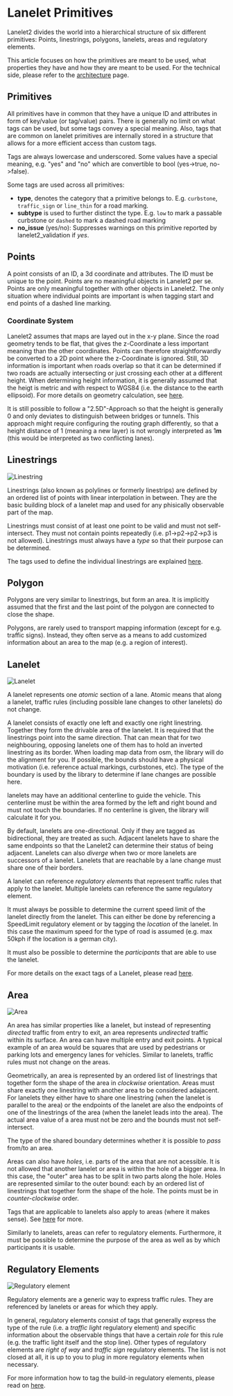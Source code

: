 # Lanelet Primitives

Lanelet2 divides the world into a hierarchical structure of six different primitives: Points, linestrings, polygons, lanelets, areas and regulatory elements.

This article focuses on how the primitives are meant to be used, what properties they have and how they are meant to be used. For the technical side, please refer to the [architecture](Architecture.md) page.

## Primitives
All primitives have in common that they have a unique ID and attributes in form of key/value (or tag/value) pairs. There is generally no limit on what tags can be used, but some tags convey a special meaning. Also, tags that are common on lanelet primitives are internally stored in a structure that allows for a more efficient access than custom tags.

Tags are always lowercase and underscored. Some values have a special meaning, e.g. "yes" and "no" which are convertible to bool (yes->true, no->false).

Some tags are used across all primitives:
* **type**, denotes the category that a primitive belongs to. E.g. `curbstone`, `traffic_sign` or `line_thin` for a road marking.
* **subtype** is used to further distinct the type. E.g. `low` to mark a passable curbstone or `dashed` to mark a dashed road marking
* **no_issue** (yes/no): Suppresses warnings on this primitive reported by lanelet2_validation if *yes*.

## Points

A point consists of an ID, a 3d coordinate and attributes. The ID must be unique to the point. Points are no meaningful objects in Lanelet2 per se. Points are only meaningful together with other objects in Lanelet2. The only situation where individual points are important is when tagging start and end points of a dashed line marking.

### Coordinate System
Lanelet2 assumes that maps are layed out in the x-y plane. Since the road geometry tends to be flat, that gives the z-Coordinate a less important meaning than the other coordinates. Points can therefore straightforwardly be converted to a 2D point where the z-Coordinate is ignored. Still, 3D information is important when roads overlap so that it can be determined if two roads are actually intersecting or just crossing each other at a different height. When determining height information, it is generally assumed that the heigt is metric and with respect to WGS84 (i.e. the distance to the earth ellipsoid). For more details on geometry calculation, see [here](GeometryPrimer.md).

It is still possible to follow a "2.5D"-Approach so that the height is generally 0 and only deviates to distinguish between bridges or tunnels. This approach might require configuring the routing graph differently, so that a height distance of 1 (meaning a new layer) is not wrongly interpreted as 1**m** (this would be interpreted as two conflicting lanes).

## Linestrings

![Linestring](images/linestring.png)

Linestrings (also known as polylines or formerly linestrips) are defined by an ordered list of points with linear interpolation in between. They are the basic building block of a lanelet map and used for any phisically observable part of the map.


Linestrings must consist of at least one point to be valid and must not self-intersect. They must not contain points repeatedly (i.e. p1->p2->p2->p3 is not allowed). Linestrings must always have a *type* so that their purpose can be determined.

The tags used to define the individual linestrings are explained [here](LinestringTagging.md).

## Polygon

Polygons are very similar to linestrings, but form an area. It is implicitly assumed that the first and the last point of the polygon are connected to close the shape.

Polygons, are rarely used to transport mapping information (except for e.g. traffic signs). Instead, they often serve as a means to add customized information about an area to the map (e.g. a region of interest).

## Lanelet

![Lanelet](images/lanelet.png)

A lanelet represents one *atomic* section of a lane. Atomic means that along a lanelet, traffic rules (including possible lane changes to other lanelets) do not change.

A lanelet consists of exactly one left and exactly one right linestring. Together they form the drivable area of the lanelet. It is required that the linestrings point into the same direction. That can mean that for two neighbouring, opposing lanelets one of them has to hold an inverted linestring as its border. When loading map data from osm, the library will do the alignment for you. If possible, the bounds should have a physical motivation (i.e. reference actual markings, curbstones, etc). The type of the boundary is used by the library to determine if lane changes are possible here.

lanelets may have an additional centerline to guide the vehicle. This centerline must be within the area formed by the left and right bound and must not touch the boundaries. If no centerline is given, the library will calculate it for you.

By default, lanelets are one-directional. Only if they are tagged as bidirectional, they are treated as such. Adjacent lanelets have to share the same endpoints so that the Lanelet2 can determine their status of being adjacent. Lanelets can also *diverge* when two or more lanelets are successors of a lanelet. Lanelets that are reachable by a lane change must share one of their borders.

A lanelet can reference *regulatory elements* that represent traffic rules that apply to the lanelet. Multiple lanelets can reference the same regulatory element.

It must always be possible to determine the current speed limit of the lanelet directly from the lanelet. This can either be done by referencing a SpeedLimit regulatory element or by tagging the *location* of the lanelet. In this case the maximum speed for the type of road is assumed (e.g. max 50kph if the location is a german city).

It must also be possible to determine the *participants* that are able to use the lanelet.

For more details on the exact tags of a Lanelet, please read [here](LaneletAndAreaTagging.md).

## Area

![Area](images/area.png)

An area has similar properties like a lanelet, but instead of representing *directed* traffic from entry to exit, an area represents *undirected* traffic within its surface. An area can have multiple entry and exit points. A typical example of an area would be squares that are used by pedestrians or parking lots and emergency lanes for vehicles. Similar to lanelets, traffic rules must not change on the areas.

Geometrically, an area is represented by an ordered list of linestrings that together form the shape of the area in *clockwise* orientation. Areas must share exactly one linestring with another area to be considered adajacent. For lanelets they either have to share one linestring (when the lanelet is parallel to the area) or the endpoints of the lanelet are also the endpoints of one of the linestrings of the area (when the lanelet leads into the area). The actual area value of a area must not be zero and the bounds must not self-intersect.

The type of the shared boundary determines whether it is possible to *pass* from/to an area.

Areas can also have *holes*, i.e. parts of the area that are not acessible. It is not allowed that another lanelet or area is within the hole of a bigger area. In this case, the "outer" area has to be split in two parts along the hole. Holes are represented similar to the outer bound: each by an ordered list of linestrings that together form the shape of the hole. The points must be in *counter-clockwise* order.

Tags that are applicable to lanelets also apply to areas (where it makes sense). See [here](LaneletAndAreaTagging.md) for more.

Similarly to lanelets, areas can refer to regulatory elements. Furthermore, it must be possible to determine the purpose of the area as well as by which participants it is usable.

## Regulatory Elements

![Regulatory element](images/regulatory_element.png)

Regulatory elements are a generic way to express traffic rules. They are referenced by lanelets or areas for which they apply.

In general, regulatory elements consist of tags that generally express the type of the rule (i.e. a *traffic light* regulatory element) and specific information about the observable things that have a certain *role* for this rule (e.g. the traffic light itself and the stop line). Other types of regulatory elements are *right of way* and *traffic sign* regulatory elements. The list is not closed at all, it is up to you to plug in more regulatory elements when necessary.

For more information how to tag the build-in regulatory elements, please read on [here](RegulatoryElementTagging.md).



 
